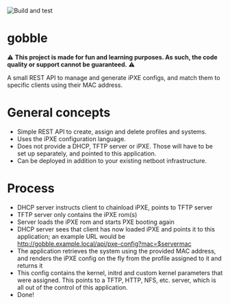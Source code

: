 ![Build and test](https://github.com/evanebb/gobble/actions/workflows/go.yml/badge.svg)
# gobble
:warning: **This project is made for fun and learning purposes. As such, the code quality or support cannot be guaranteed.** :warning:

A small REST API to manage and generate iPXE configs, and match them to specific clients using their MAC address.

# General concepts

- Simple REST API to create, assign and delete profiles and systems.
- Uses the iPXE configuration language.
- Does not provide a DHCP, TFTP server or iPXE. Those will have to be set up separately, and pointed to this application.
- Can be deployed in addition to your existing netboot infrastructure.

# Process

- DHCP server instructs client to chainload iPXE, points to TFTP server
- TFTP server only contains the iPXE rom(s)
- Server loads the iPXE rom and starts PXE booting again
- DHCP server sees that client has now loaded iPXE and points it to this application; an example URL would be http://gobble.example.local/api/pxe-config?mac=$servermac
- The application retrieves the system using the provided MAC address, and renders the iPXE config on the fly from the profile assigned to it and returns it
- This config contains the kernel, initrd and custom kernel parameters that were assigned. This points to a TFTP, HTTP, NFS, etc. server, which is all out of the control of this application.
- Done!
